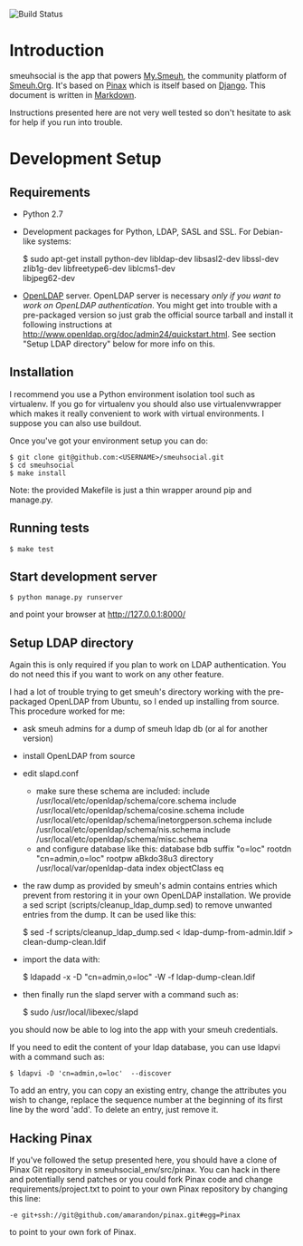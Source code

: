 ![Build Status](https://travis-ci.org/amarandon/smeusocial.svg?branch=master)

Introduction
============

smeuhsocial is the app that powers [My.Smeuh](https://my.smeuh.org), the
community platform of [Smeuh.Org](http://smeuh.org).  It's based on
[Pinax](http://pinaxproject.com) which is itself based on
[Django](http://djangoproject.com).  This document is written in
[Markdown](http://daringfireball.net/projects/markdown/syntax).

Instructions presented here are not very well tested so don't hesitate to
ask for help if you run into trouble.

Development Setup
=================


Requirements
------------

 - Python 2.7
 - Development packages for Python, LDAP, SASL and SSL. For Debian-like systems:

    $ sudo apt-get install python-dev libldap-dev libsasl2-dev libssl-dev \
                           zlib1g-dev libfreetype6-dev liblcms1-dev \
                           libjpeg62-dev

 - [OpenLDAP](http://www.openldap.org/) server. OpenLDAP server is necessary
   *only if you want to work on OpenLDAP authentication*. You might get into
   trouble with a pre-packaged version so just grab the official source tarball
   and install it following instructions at
   <http://www.openldap.org/doc/admin24/quickstart.html>. See section "Setup LDAP
   directory" below for more info on this.


Installation
------------

I recommend you use a Python environment isolation tool such as virtualenv. If
you go for virtualenv you should also use virtualenvwrapper which makes it
really convenient to work with virtual environments. I suppose you can also use
buildout.

Once you've got your environment setup you can do:

    $ git clone git@github.com:<USERNAME>/smeuhsocial.git
    $ cd smeuhsocial
    $ make install

Note: the provided Makefile is just a thin wrapper around pip and manage.py.


Running tests
-------------

    $ make test


Start development server
------------------------

    $ python manage.py runserver

and point your browser at <http://127.0.0.1:8000/>


Setup LDAP directory
--------------------

Again this is only required if you plan to work on LDAP authentication. You do
not need this if you want to work on any other feature.

I had a lot of trouble trying to get smeuh's directory working with the
pre-packaged OpenLDAP from Ubuntu, so I ended up installing from source.  This
procedure worked for me:

* ask smeuh admins for a dump of smeuh ldap db (or al for another version)
* install OpenLDAP from source
* edit slapd.conf
  - make sure these schema are included:
        include     /usr/local/etc/openldap/schema/core.schema
        include     /usr/local/etc/openldap/schema/cosine.schema
        include     /usr/local/etc/openldap/schema/inetorgperson.schema
        include     /usr/local/etc/openldap/schema/nis.schema
        include     /usr/local/etc/openldap/schema/misc.schema
  - and configure database like this:
        database    bdb
        suffix      "o=loc"
        rootdn      "cn=admin,o=loc"
        rootpw      aBkdo38u3
        directory   /usr/local/var/openldap-data
        index   objectClass eq
* the raw dump as provided by smeuh's admin contains entries which prevent from
  restoring it in your own OpenLDAP installation. We provide a sed script
  (scripts/cleanup_ldap_dump.sed) to remove unwanted entries from the dump. It
  can be used like this:

    $ sed -f scripts/cleanup_ldap_dump.sed < ldap-dump-from-admin.ldif > clean-dump-clean.ldif

* import the data with:

    $ ldapadd -x -D "cn=admin,o=loc" -W -f ldap-dump-clean.ldif

* then finally run the slapd server with a command such as:

    $ sudo /usr/local/libexec/slapd

you should now be able to log into the app with your smeuh credentials.

If you need to edit the content of your ldap database, you can use ldapvi with a
command such as:

    $ ldapvi -D 'cn=admin,o=loc'  --discover

To add an entry, you can copy an existing entry, change the attributes you wish
to change, replace the sequence number at the beginning of its first line by
the word 'add'. To delete an entry, just remove it.


Hacking Pinax
-------------

If you've followed the setup presented here, you should have a clone of Pinax
Git repository in smeuhsocial_env/src/pinax. You can hack in there and
potentially send patches or you could fork Pinax code and change
requirements/project.txt to point to your own Pinax repository by changing this
line:

    -e git+ssh://git@github.com/amarandon/pinax.git#egg=Pinax

to point to your own fork of Pinax.
